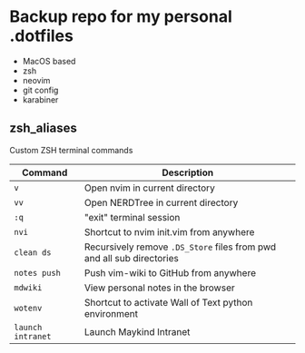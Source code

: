 # Backup repo for my personal .dotfiles

- MacOS based
- zsh
- neovim
- git config
- karabiner

## zsh_aliases

Custom ZSH terminal commands

| Command           | Description                                                           |
| ----------------- | --------------------------------------------------------------------- |
| `v`               | Open nvim in current directory                                        |
| `vv`              | Open NERDTree in current directory                                    |
| `:q`              | "exit" terminal session                                               |
| `nvi`             | Shortcut to nvim init.vim from anywhere                               |
| `clean ds`        | Recursively remove `.DS_Store` files from pwd and all sub directories |
| `notes push`      | Push vim-wiki to GitHub from anywhere                                 |
| `mdwiki`          | View personal notes in the browser                                    |
| `wotenv`          | Shortcut to activate Wall of Text python environment                  |
| `launch intranet` | Launch Maykind Intranet                                               |
